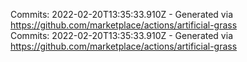 Commits: 2022-02-20T13:35:33.910Z - Generated via https://github.com/marketplace/actions/artificial-grass
<br>
Commits: 2022-02-20T13:35:33.910Z - Generated via https://github.com/marketplace/actions/artificial-grass
<br>
